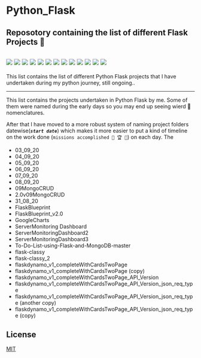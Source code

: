 <h1 align="centre">Python_Flask
</h1>

<h2> Reposotory containing the list of different Flask Projects 📘</h2>


<h2 align="centre">
<img src="https://img.shields.io/badge/Python-3.8.0-blue.svg">

<img src="https://img.shields.io/badge/Jinja2-2.11.1-blue.svg">

<img src="https://img.shields.io/badge/Redis-3.5.3-blue.svg">

<img src="https://img.shields.io/badge/Werkzeug-1.0.1-blue.svg">


<img src="https://img.shields.io/badge/Blinker-1.4-blue.svg">

<img src="https://img.shields.io/badge/Flask-1.1.2-blue.svg">

<img src="https://img.shields.io/badge/FlaskDance-3.0.0-blue.svg">

<img src="https://img.shields.io/badge/FlaskLogin-0.5.0-blue.svg">

<img src="https://img.shields.io/badge/FlaskSQLAlchemy-2.4.4-blue.svg">

<img src="https://img.shields.io/badge/Jinja2-2.11.2-blue.svg">

<img src="https://img.shields.io/badge/PyJWT-3.8.0-blue.svg">

<img src="https://img.shields.io/badge/SQLAlchemy-1.3.19-blue.svg">

<img src="https://img.shields.io/badge/made%20by-A9K5-green.svg" >

</h2>
This list contains the list of different Python Flask projects that I have undertaken during my python journey, still ongoing..

<hr>


This list contains the projects  undertaken in Python Flask by me. Some of them were named during the early days so you may end up seeing wierd 👾 nomenclatures. 

After that I have moved to a more robust system of naming project folders datewise(<strong>*`start date`*</strong>) which makes it more easier to put a kind of timeline on the work done (`missions accomplished 🎉 🏆 🎉`) on each day.
The 

- 03_09_20
- 04_09_20
- 05_09_20
- 06_09_20
- 07_09_20
- 08_09_20
- 09MongoCRUD
- 2.0v09MongoCRUD
- 31_08_20
- FlaskBlueprint
- FlaskBlueprint_v2.0
- GoogleCharts
- ServerMonitoring Dashboard
- ServerMonitoringDashboard2
- ServerMonitoringDashboard3
- To-Do-List-using-Flask-and-MongoDB-master
- flask-classy
- flask-classy_2
- flaskdynamo_v1_completeWithCardsTwoPage
- flaskdynamo_v1_completeWithCardsTwoPage (copy)
- flaskdynamo_v1_completeWithCardsTwoPage_API_Version
- flaskdynamo_v1_completeWithCardsTwoPage_API_Version_json_req_type
- flaskdynamo_v1_completeWithCardsTwoPage_API_Version_json_req_type (another copy)
- flaskdynamo_v1_completeWithCardsTwoPage_API_Version_json_req_type (copy)

## License
[MIT](https://choosealicense.com/licenses/mit/)
